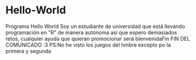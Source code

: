 # Hello-World
Programa Hello World
Soy un estudiante de universidad que está llevando programación en "R" de manera autónoma 
así que espero demasiados retos, cualquier ayuda que quieran promocionar será bienvenidaFin
FIN DEL COMUNICADO 
:3
PS:No he visto los juegos del hmbre excepto po la primera y segunda
